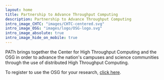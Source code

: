 ```yaml
---
layout: home
title: Partnership to Advance Throughput Computing
description: Partnership to Advance Throughput Computing
intro_image_CHTC: "images/CHTC-centered.svg"
intro_image_OSG: "images/logo/OSG-logo.svg"
intro_image_absolute: true
intro_image_hide_on_mobile: true
---
```


PATh brings together the Center for High Throughput Computing and the
OSG in order to advance the nation's campuses and science
communities through the use of distributed High Throughput Computing.

<p>To register to use the OSG for your research, <a href="https://connect.osg-htc.org/signup" target="_blank">click here</a>.</p>
